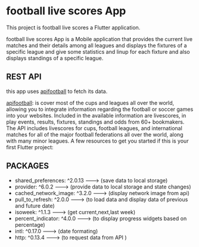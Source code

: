 # football live scores App
This project is football live scores a Flutter application.

football live scores App is a Mobile application that provides the current live matches and their details among all leagues and displays the fixtures of a specific league and give some statistics and linup for each fixture and also displays standings of a specific league.




## REST API
this app uses [apifootball](https://apifootball.com/) to fetch its data.

[apifootball](https://apifootball.com/): is cover most of the cups and leagues all over the world, allowing you to integrate information regarding the football or soccer games into your websites. Included in the available information are livescores, in play events, results, fixtures, standings and odds from 60+ bookmakers. The API includes livescores for cups, football leagues, and international matches for all of the major football federations all over the world, along with many minor leagues.
A few resources to get you started if this is your first Flutter project:


## PACKAGES
- shared_preferences: ^2.0.13    --->        (save data to local storage)
- provider: ^6.0.2               --->        (provide data to local storage and state changes)
- cached_network_image: ^3.2.0   --->        (display network image from api)
- pull_to_refresh: ^2.0.0        --->        (to load data and display data of previous and future date)
- isoweek: ^1.1.3                --->        (get current,next,last week)
- percent_indicator: ^4.0.0      --->        (to display progress widgets based on percentage)
- intl: ^0.17.0                  --->        (date formating)
- http: ^0.13.4                  --->        (to request data from API )

